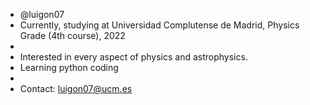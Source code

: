 - @luigon07
- Currently, studying at Universidad Complutense de Madrid, Physics Grade (4th course), 2022
- 
- Interested in every aspect of physics and astrophysics.
- Learning python coding
- 
- Contact: luigon07@ucm.es
